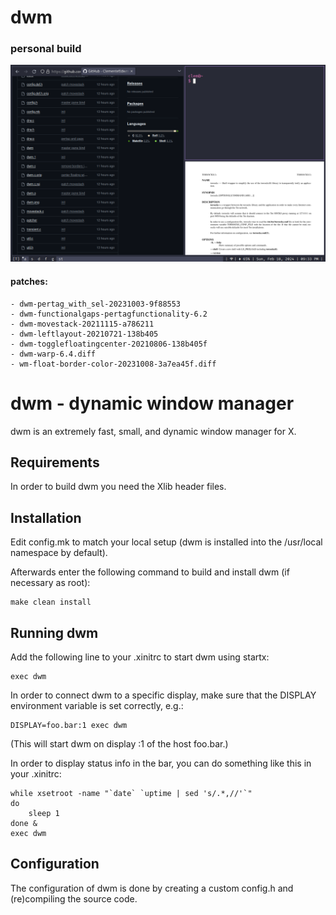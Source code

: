 # dwm
### personal build

![dwm demo](static/demo.png)

#### patches:
    - dwm-pertag_with_sel-20231003-9f88553
    - dwm-functionalgaps-pertagfunctionality-6.2
    - dwm-movestack-20211115-a786211
    - dwm-leftlayout-20210721-138b405
    - dwm-togglefloatingcenter-20210806-138b405f
    - dwm-warp-6.4.diff
    - wm-float-border-color-20231008-3a7ea45f.diff

dwm - dynamic window manager
============================
dwm is an extremely fast, small, and dynamic window manager for X.


Requirements
------------
In order to build dwm you need the Xlib header files.


Installation
------------
Edit config.mk to match your local setup (dwm is installed into
the /usr/local namespace by default).

Afterwards enter the following command to build and install dwm (if
necessary as root):

    make clean install


Running dwm
-----------
Add the following line to your .xinitrc to start dwm using startx:

    exec dwm

In order to connect dwm to a specific display, make sure that
the DISPLAY environment variable is set correctly, e.g.:

    DISPLAY=foo.bar:1 exec dwm

(This will start dwm on display :1 of the host foo.bar.)

In order to display status info in the bar, you can do something
like this in your .xinitrc:

    while xsetroot -name "`date` `uptime | sed 's/.*,//'`"
    do
    	sleep 1
    done &
    exec dwm


Configuration
-------------
The configuration of dwm is done by creating a custom config.h
and (re)compiling the source code.
